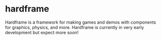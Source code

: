 # hardframe
Hardframe is a framework for making games and demos with components for graphics, physics, and more. Hardframe is currently in very early development but expect more soon!
